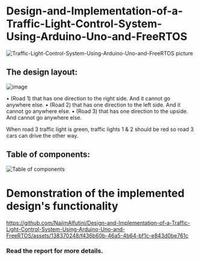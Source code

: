 # Design-and-Implementation-of-a-Traffic-Light-Control-System-Using-Arduino-Uno-and-FreeRTOS
![Traffic-Light-Control-System-Using-Arduino-Uno-and-FreeRTOS picture](https://github.com/NajimAlfutini/Design-and-Implementation-of-a-Traffic-Light-Control-System-Using-Arduino-Uno-and-FreeRTOS/assets/138370248/8a51e6f1-75f5-4e3c-b682-b24c0fa98da0)


## The design layout: 
![image](https://github.com/NajimAlfutini/Design-and-Implementation-of-a-Traffic-Light-Control-System-Using-Arduino-Uno-and-FreeRTOS/assets/138370248/0c0db593-a0f5-4dec-98a5-b824815723a2)

•	(Road 1) that has one direction to the right side. And it cannot go anywhere else.
•	(Road 2) that has one direction to the left side. And it cannot go anywhere else.
•	(Road 3) that has one direction to the upside. And cannot go anywhere else.

When road 3 traffic light is green, traffic lights 1 & 2 should be red so road 3 cars can drive the other way.

## Table of components:
![Table of components](https://github.com/NajimAlfutini/Design-and-Implementation-of-a-Traffic-Light-Control-System-Using-Arduino-Uno-and-FreeRTOS/assets/138370248/7dfef41c-edcb-4c71-b452-a551f64597fe)

# Demonstration of the implemented design's functionality
https://github.com/NajimAlfutini/Design-and-Implementation-of-a-Traffic-Light-Control-System-Using-Arduino-Uno-and-FreeRTOS/assets/138370248/f436b60b-46a5-4b64-bf1c-e843d0be761c

### Read the report for more details.
